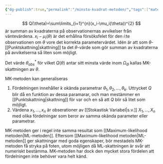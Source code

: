 ```yaml
---
{"dg-publish":true,"permalink":"/minsta-kvadrat-metoden/","tags":["matematiskstatistik"]}
---
```


$$
Q(\theta)=\sum\limits_{i=1}^{n}(x_i-\mu_i(\theta))^{2}
$$
är summan av kvadraterna på observationernas avvikelser från väntevärdena. $x_i-\mu_i(\theta)$ är det erhållna försöksfelet för den $i$:te observationen om $\theta$ vore det korrekta parametervärdet. Idén är att som $\theta$-[[Punktskattning\|skattning]] ta det $\theta$-värde som gör summan av kvadraterna på avvikelserna så liten som möjligt.

Det värde $\theta_{obs}^{*}$ för vilket $Q(\theta)$ antar sitt minsta värde inom $\Omega_\Theta$ kallas MK-skattningen av $\theta$.

MK-metoden kan generaliseras
1. Fördelningen innehåller $k$ okända parametrar $\theta_{1},\theta_{2},\dots,\theta_k$. Uttrycket $Q$ blir då en funktion av dessa paramarar, och man mestämmer en [[Punktskattning\|skattning]] för var och en så att $Q$ blir så litet som möjligt.
2. Värdena $x_{1},\dots,x_n$ är obserationer av [[Stokastisk Variabel\|s.v.]] $X_{1},\dots,X_n$ med olika fördelningar som beror av samma okända parameter eller parametrar.

MK-metoden ger i regel inte samma resultat som [[Maximum-likelihood metoden\|ML-metoden]]. Eftersom [[Maximum-likelihood metoden\|ML-metoden]] ger skattningar med goda egenskaper, bör mestadels MK-metoden få stryka på foten, utom möjligen då ML-skattningen är svår att numeriskt bestämma. MK-metoden har dock den mycket stora fördelen att fördelningen inte behöver vara helt känd.